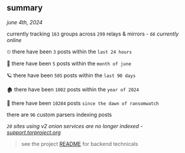
## summary
_june 4th, 2024_

currently tracking `163` groups across `299` relays & mirrors - _`66` currently online_

⏲ there have been `3` posts within the `last 24 hours`

🦈 there have been `5` posts within the `month of june`

🪐 there have been `505` posts within the `last 90 days`

🏚 there have been `1002` posts within the `year of 2024`

🦕 there have been `10284` posts `since the dawn of ransomwatch`

there are `96` custom parsers indexing posts

_`20` sites using v2 onion services are no longer indexed - [support.torproject.org](https://support.torproject.org/onionservices/v2-deprecation/)_

> see the project [README](https://github.com/joshhighet/ransomwatch#ransomwatch--) for backend technicals
